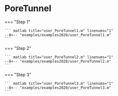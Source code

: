# PoreTunnel

=== "Step 1"

    ``` matlab title="user_PoreTunnel1.m" linenums="1"
    --8<-- "examples/examples2020/user_PoreTunnel1.m"
    ```

=== "Step 2"

    ``` matlab title="user_PoreTunnel2.m" linenums="1"
    --8<-- "examples/examples2020/user_PoreTunnel2.m"
    ```

=== "Step 3"

    ``` matlab title="user_PoreTunnel3.m" linenums="1"
    --8<-- "examples/examples2020/user_PoreTunnel3.m"
    ```

